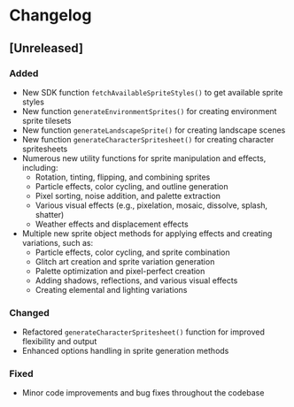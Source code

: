 # Changelog

## [Unreleased]

### Added
- New SDK function `fetchAvailableSpriteStyles()` to get available sprite styles
- New function `generateEnvironmentSprites()` for creating environment sprite tilesets
- New function `generateLandscapeSprite()` for creating landscape scenes
- New function `generateCharacterSpritesheet()` for creating character spritesheets
- Numerous new utility functions for sprite manipulation and effects, including:
  - Rotation, tinting, flipping, and combining sprites
  - Particle effects, color cycling, and outline generation
  - Pixel sorting, noise addition, and palette extraction
  - Various visual effects (e.g., pixelation, mosaic, dissolve, splash, shatter)
  - Weather effects and displacement effects
- Multiple new sprite object methods for applying effects and creating variations, such as:
  - Particle effects, color cycling, and sprite combination
  - Glitch art creation and sprite variation generation
  - Palette optimization and pixel-perfect creation
  - Adding shadows, reflections, and various visual effects
  - Creating elemental and lighting variations

### Changed
- Refactored `generateCharacterSpritesheet()` function for improved flexibility and output
- Enhanced options handling in sprite generation methods

### Fixed
- Minor code improvements and bug fixes throughout the codebase